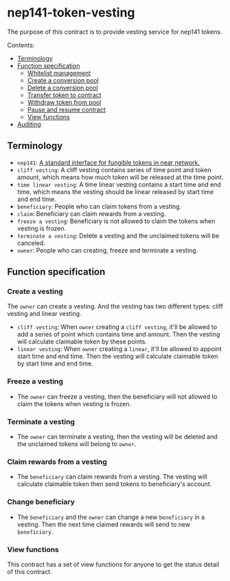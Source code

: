 # nep141-token-vesting

The purpose of this contract is to provide vesting service for nep141 tokens.

Contents:

- [Terminology](#terminology)
- [Function specification](#function-specification)
    - [Whitelist management](#Whitelist-management)
    - [Create a conversion pool](#Create-a-conversion-pool)
    - [Delete a conversion pool](#Delete-a-conversion-pool)
    - [Transfer token to contract](#Transfer-token-to-contract)
    - [Withdraw token from pool](#Withdraw-token-from-pool)
    - [Pause and resume contract](#Pause-and-resume-contract)
    - [View functions](#View-functions)
- [Auditing](#Auditing)

## Terminology

- `nep141`: [A standard interface for fungible tokens in near network.](https://nomicon.io/Standards/FungibleToken/Core)
- `cliff vesting`: A cliff vesting contains series of time point and token amount, which means how much token will be released at the time point.
- `time linear vesting`: A time linear vesting contains a start time and end time, which means the vesting should be linear released by start time and end time.
- `beneficiary`: People who can claim tokens from a vesting.
- `claim`: Beneficiary can claim rewards from a vesting.
- `freeze a vesting`: Beneficiary is not allowed to claim the tokens when vesting is frozen.
- `terminate a vesting`: Delete a vesting and the unclaimed tokens will be canceled.
- `owner`: People who can creating, freeze and terminate a vesting.

## Function specification

### Create a vesting

The `owner` can create a vesting. And the vesting has two different types: cliff vesting and linear vesting.
- `cliff vesting`: When `owner` creating a `cliff vesting`, it'll be allowed to add a series of point which contains time and amount. Then the vesting will calculate claimable token by these points.
- `linear vesting`: When `owner` creating a `linear`, it'll be allowed to appoint start time and end time. Then the vesting will calculate claimable token by start time and end time.

### Freeze a vesting

- The `owner` can freeze a vesting, then the beneficiary will not allowed to claim the tokens when vesting is frozen.

### Terminate a vesting

- The `owner` can terminate a vesting, then the vesting will be deleted and the unclaimed tokens will belong to `owner`.

### Claim rewards from a vesting

- The `beneficiary` can claim rewards from a vesting. The vesting will calculate claimable token then send tokens to beneficiary's account.


### Change beneficiary

- The `beneficiary` and the `owner` can change a new `beneficiary` in a vesting. Then the next time claimed rewards will send to new `beneficiary`.


### View functions

This contract has a set of view functions for anyone to get the status detail of this contract.